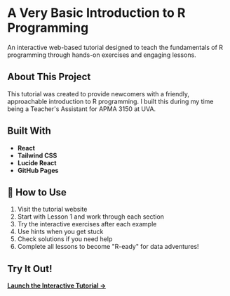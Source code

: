 # A Very Basic Introduction to R Programming

An interactive web-based tutorial designed to teach the fundamentals of R programming through hands-on exercises and engaging lessons.

## About This Project

This tutorial was created to provide newcomers with a friendly, approachable introduction to R programming. I built this during my time being a Teacher's Assistant for APMA 3150 at UVA. 

## Built With

- **React** 
- **Tailwind CSS** 
- **Lucide React**
- **GitHub Pages** 

## 📖 How to Use

1. Visit the tutorial website
2. Start with Lesson 1 and work through each section
3. Try the interactive exercises after each example
4. Use hints when you get stuck
5. Check solutions if you need help
6. Complete all lessons to become "R-eady" for data adventures!

## Try It Out!

**[Launch the Interactive Tutorial →](https://praggnyankanungo.github.io/r-programming-tutorial)**
